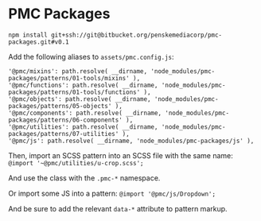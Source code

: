 # PMC Packages

`npm install git+ssh://git@bitbucket.org/penskemediacorp/pmc-packages.git#v0.1`

Add the following aliases to `assets/pmc.config.js`:

```
'@pmc/mixins': path.resolve( __dirname, 'node_modules/pmc-packages/patterns/01-tools/mixins' ),
'@pmc/functions': path.resolve( __dirname, 'node_modules/pmc-packages/patterns/01-tools/functions' ),
'@pmc/objects': path.resolve( __dirname, 'node_modules/pmc-packages/patterns/05-objects' ),
'@pmc/components': path.resolve( __dirname, 'node_modules/pmc-packages/patterns/06-components' ),
'@pmc/utilities': path.resolve( __dirname, 'node_modules/pmc-packages/patterns/07-utilities' ),
'@pmc/js': path.resolve( __dirname, 'node_modules/pmc-packages/js' ),
```

Then, import an SCSS pattern into an SCSS file with the same name:
`@import '~@pmc/utilities/u-crop.scss';`

And use the class with the `.pmc-*` namespace.

Or import some JS into a pattern:
`@import '@pmc/js/Dropdown';`

And be sure to add the relevant `data-*` attribute to pattern markup.